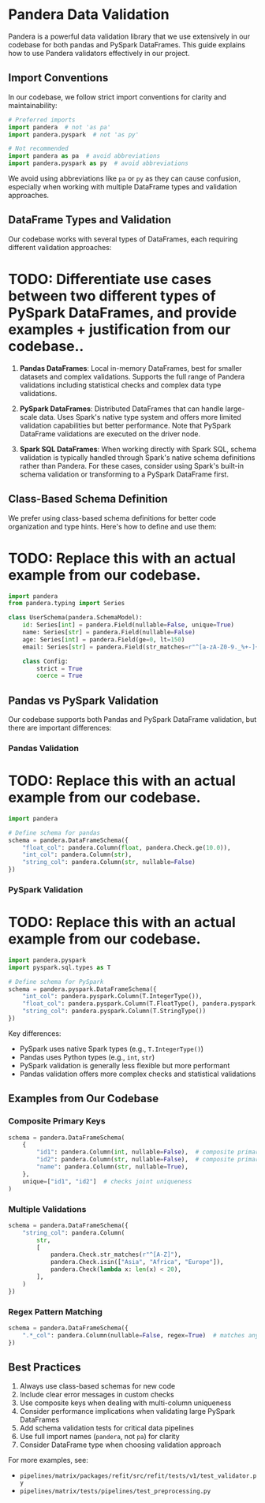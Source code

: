 # Pandera Data Validation

Pandera is a powerful data validation library that we use extensively in our codebase for both pandas and PySpark DataFrames. This guide explains how to use Pandera validators effectively in our project.

## Import Conventions

In our codebase, we follow strict import conventions for clarity and maintainability:

```python
# Preferred imports
import pandera  # not 'as pa'
import pandera.pyspark  # not 'as py'

# Not recommended
import pandera as pa  # avoid abbreviations
import pandera.pyspark as py  # avoid abbreviations
```

We avoid using abbreviations like `pa` or `py` as they can cause confusion, especially when working with multiple DataFrame types and validation approaches.

## DataFrame Types and Validation

Our codebase works with several types of DataFrames, each requiring different validation approaches:

# TODO: Differentiate use cases between two different types of PySpark DataFrames, and provide examples + justification from our codebase..

1. **Pandas DataFrames**: Local in-memory DataFrames, best for smaller datasets and complex validations. Supports the full range of Pandera validations including statistical checks and complex data type validations.

2. **PySpark DataFrames**: Distributed DataFrames that can handle large-scale data. Uses Spark's native type system and offers more limited validation capabilities but better performance. Note that PySpark DataFrame validations are executed on the driver node.

3. **Spark SQL DataFrames**: When working directly with Spark SQL, schema validation is typically handled through Spark's native schema definitions rather than Pandera. For these cases, consider using Spark's built-in schema validation or transforming to a PySpark DataFrame first.

## Class-Based Schema Definition

We prefer using class-based schema definitions for better code organization and type hints. Here's how to define and use them:

# TODO: Replace this with an actual example from our codebase.

```python
import pandera
from pandera.typing import Series

class UserSchema(pandera.SchemaModel):
    id: Series[int] = pandera.Field(nullable=False, unique=True)
    name: Series[str] = pandera.Field(nullable=False)
    age: Series[int] = pandera.Field(ge=0, lt=150)
    email: Series[str] = pandera.Field(str_matches=r"^[a-zA-Z0-9._%+-]+@[a-zA-Z0-9.-]+\.[a-zA-Z]{2,}$")

    class Config:
        strict = True
        coerce = True
```

## Pandas vs PySpark Validation

Our codebase supports both Pandas and PySpark DataFrame validation, but there are important differences:

### Pandas Validation

# TODO: Replace this with an actual example from our codebase.
```python
import pandera

# Define schema for pandas
schema = pandera.DataFrameSchema({
    "float_col": pandera.Column(float, pandera.Check.ge(10.0)),
    "int_col": pandera.Column(str),
    "string_col": pandera.Column(str, nullable=False)
})
```

### PySpark Validation

# TODO: Replace this with an actual example from our codebase.

```python
import pandera.pyspark
import pyspark.sql.types as T

# Define schema for PySpark
schema = pandera.pyspark.DataFrameSchema({
    "int_col": pandera.pyspark.Column(T.IntegerType()),
    "float_col": pandera.pyspark.Column(T.FloatType(), pandera.pyspark.Check.ge(10.0)),
    "string_col": pandera.pyspark.Column(T.StringType())
})
```

Key differences:
- PySpark uses native Spark types (e.g., `T.IntegerType()`)
- Pandas uses Python types (e.g., `int`, `str`)
- PySpark validation is generally less flexible but more performant
- Pandas validation offers more complex checks and statistical validations

## Examples from Our Codebase

### Composite Primary Keys
```python
schema = pandera.DataFrameSchema(
    {
        "id1": pandera.Column(int, nullable=False),  # composite primary key
        "id2": pandera.Column(str, nullable=False),  # composite primary key
        "name": pandera.Column(str, nullable=True),
    },
    unique=["id1", "id2"]  # checks joint uniqueness
)
```

### Multiple Validations
```python
schema = pandera.DataFrameSchema({
    "string_col": pandera.Column(
        str,
        [
            pandera.Check.str_matches(r"^[A-Z]"),
            pandera.Check.isin(["Asia", "Africa", "Europe"]),
            pandera.Check(lambda x: len(x) < 20),
        ],
    )
})
```

### Regex Pattern Matching
```python
schema = pandera.DataFrameSchema({
    ".*_col": pandera.Column(nullable=False, regex=True)  # matches any column ending with '_col'
})
```

## Best Practices

1. Always use class-based schemas for new code
2. Include clear error messages in custom checks
3. Use composite keys when dealing with multi-column uniqueness
4. Consider performance implications when validating large PySpark DataFrames
5. Add schema validation tests for critical data pipelines
6. Use full import names (`pandera`, not `pa`) for clarity
7. Consider DataFrame type when choosing validation approach

For more examples, see:
- `pipelines/matrix/packages/refit/src/refit/tests/v1/test_validator.py`
- `pipelines/matrix/tests/pipelines/test_preprocessing.py` 
